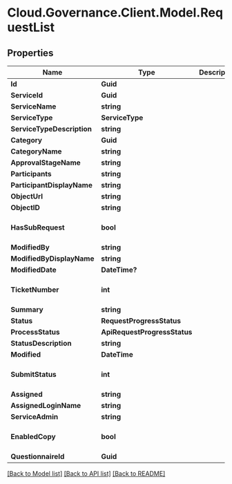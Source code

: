 # Cloud.Governance.Client.Model.RequestList
## Properties

Name | Type | Description | Notes
------------ | ------------- | ------------- | -------------
**Id** | **Guid** |  | [optional] 
**ServiceId** | **Guid** |  | [optional] 
**ServiceName** | **string** |  | [optional] 
**ServiceType** | **ServiceType** |  | [optional] 
**ServiceTypeDescription** | **string** |  | [optional] 
**Category** | **Guid** |  | [optional] 
**CategoryName** | **string** |  | [optional] 
**ApprovalStageName** | **string** |  | [optional] 
**Participants** | **string** |  | [optional] 
**ParticipantDisplayName** | **string** |  | [optional] 
**ObjectUrl** | **string** |  | [optional] 
**ObjectID** | **string** |  | [optional] 
**HasSubRequest** | **bool** |  | [optional] [default to false]
**ModifiedBy** | **string** |  | [optional] 
**ModifiedByDisplayName** | **string** |  | [optional] 
**ModifiedDate** | **DateTime?** |  | [optional] 
**TicketNumber** | **int** |  | [optional] [default to 0]
**Summary** | **string** |  | [optional] 
**Status** | **RequestProgressStatus** |  | [optional] 
**ProcessStatus** | **ApiRequestProgressStatus** |  | [optional] 
**StatusDescription** | **string** |  | [optional] 
**Modified** | **DateTime** |  | [optional] 
**SubmitStatus** | **int** |  | [optional] [default to 0]
**Assigned** | **string** |  | [optional] 
**AssignedLoginName** | **string** |  | [optional] 
**ServiceAdmin** | **string** |  | [optional] 
**EnabledCopy** | **bool** |  | [optional] [default to false]
**QuestionnaireId** | **Guid** |  | [optional] 

[[Back to Model list]](../README.md#documentation-for-models) [[Back to API list]](../README.md#documentation-for-api-endpoints) [[Back to README]](../README.md)

